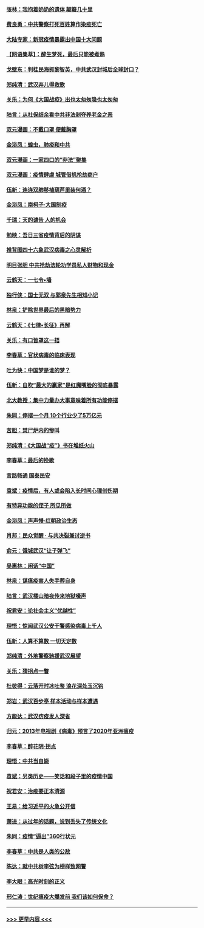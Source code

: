 #### [张林：我抱着奶奶的遗体 颠簸几十里](../pages/nsc993/n11920945.md?t=03071403) 
#### [费良勇：中共警察打死百姓算作染疫死亡](../pages/nsc993/n11919264.md?t=03071403) 
#### [大陆专家：新冠疫情暴露出中国十大问题](../pages/nsc993/n11919187.md?t=03071403) 
#### [【网语集萃】：醉生梦死，最后只能被煮熟](../pages/nsc993/n11918994.md?t=03071403) 
#### [戈壁东：判桂民海抓黎智英，中共武汉封城后全球封口？](../pages/nsc993/n11917982.md?t=03071403) 
#### [郑纯清：武汉弃儿得救歌](../pages/nsc993/n11917881.md?t=03071403) 
#### [关乐：为何《大国战疫》出也太匆匆隐也太匆匆](../pages/nsc993/n11917792.md?t=03071403) 
#### [陆言：从社保结余看中共非法剥夺养老金之恶](../pages/nsc993/n11917084.md?t=03071403) 
#### [双元漫画：不戴口罩 便戴胸罩](../pages/nsc993/n11916447.md?t=03071403) 
#### [金浴凤：蝗虫，肺疫和中共](../pages/nsc993/n11916904.md?t=03071403) 
#### [双元漫画：一家四口的“非法”聚集](../pages/nsc993/n11916378.md?t=03071403) 
#### [双元漫画：疫情肆虐 城管借机抢劫商户](../pages/nsc993/n11916310.md?t=03071403) 
#### [伍新：连连双肺移植葫芦里装何酒？](../pages/nsc993/n11913667.md?t=03071403) 
#### [金浴凤：南柯子·大国制疫](../pages/nsc993/n11913657.md?t=03071403) 
#### [千瑞：天的谴告  人的机会](../pages/nsc993/n11913309.md?t=03071403) 
#### [勉映：吾日三省疫情背后的阴谋](../pages/nsc993/n11913079.md?t=03071403) 
#### [推背图四十六象武汉病毒之心灵解析](../pages/nsc993/n11911761.md?t=03071403) 
#### [明目张胆 中共抢劫法轮功学员私人财物和现金](../pages/nsc993/n11910262.md?t=03071403) 
#### [云鹤天：一七令▪墙](../pages/nsc993/n11910627.md?t=03071403) 
#### [独行侠：国士无双 与郭泉先生相知小记](../pages/nsc993/n11910613.md?t=03071403) 
#### [林泉：铲除世界最后的黑暗势力](../pages/nsc993/n11909320.md?t=03071403) 
#### [云鹤天：《七律▪长征》再解](../pages/nsc993/n11909327.md?t=03071403) 
#### [关乐：有口皆罩这一捂](../pages/nsc993/n11908393.md?t=03071403) 
#### [李春草：官状病毒的临床表现](../pages/nsc993/n11908339.md?t=03071403) 
#### [吐为快：中国梦是谁的梦？](../pages/nsc993/n11906564.md?t=03071403) 
#### [伍新：自吹“最大的赢家”是红魔嘴脸的彻底暴露](../pages/nsc993/n11906407.md?t=03071403) 
#### [北大教授：集中力量办大事意味着所有功能停摆](../pages/nsc993/n11904800.md?t=03071403) 
#### [朱同：停摆一个月 10个行业少了5万亿元](../pages/nsc993/n11904498.md?t=03071403) 
#### [苦胆：焚尸炉内的惨叫](../pages/nsc993/n11904479.md?t=03071403) 
#### [郑纯清：《大国战“疫”》书在堆纸火山](../pages/nsc993/n11904450.md?t=03071403) 
#### [李春草：最后的挽歌](../pages/nsc993/n11904441.md?t=03071403) 
#### [言路畅通 国泰民安](../pages/nsc993/n11904222.md?t=03071403) 
#### [袁斌：疫情后，有人或会陷入长时间心理创伤期](../pages/nsc993/n11901514.md?t=03071403) 
#### [有特异功能的侄子 所见所做](../pages/nsc993/n11901154.md?t=03071403) 
#### [金浴凤：声声慢‧红朝政治生态](../pages/nsc993/n11899553.md?t=03071403) 
#### [肖邦：民众觉醒 · 与共决裂兼讨逆书](../pages/nsc993/n11898435.md?t=03071403) 
#### [俞元：饿城武汉“让子弹飞”](../pages/nsc993/n11898344.md?t=03071403) 
#### [吴惠林：闲话“中国”](../pages/nsc993/n11898182.md?t=03071403) 
#### [林泉：谋瘟疫害人失手葬自身](../pages/nsc993/n11897892.md?t=03071403) 
#### [陆言：武汉楼山暗夜传来地狱嚎声](../pages/nsc993/n11897033.md?t=03071403) 
#### [祝君安：论社会主义“优越性”](../pages/nsc993/n11897005.md?t=03071403) 
#### [理悟：惊闻武汉公安干警感染病毒上千人](../pages/nsc993/n11896947.md?t=03071403) 
#### [伍新：人算不算数 一切天定数](../pages/nsc993/n11893372.md?t=03071403) 
#### [郑纯清：外地警察驰援武汉展望](../pages/nsc993/n11893115.md?t=03071403) 
#### [关乐：猜拐点一瞥](../pages/nsc993/n11893020.md?t=03071403) 
#### [杜彼得：云落开时冰吐鉴 浪花深处玉沉钩](../pages/nsc993/n11892107.md?t=03071403) 
#### [郑岩：武汉百步亭 样本活动与样本遭遇](../pages/nsc993/n11892310.md?t=03071403) 
#### [方能达：武汉疠疫发人深省](../pages/nsc993/n11891376.md?t=03071403) 
#### [归元：2013年电视剧《病毒》预言了2020年亚洲瘟疫](../pages/nsc993/n11891126.md?t=03071403) 
#### [李春草：醉花阴·拐点](../pages/nsc993/n11890567.md?t=03071403) 
#### [理悟：中共当自毙](../pages/nsc993/n11890559.md?t=03071403) 
#### [袁斌：另类历史——笑话和段子里的疫情中国](../pages/nsc993/n11889243.md?t=03071403) 
#### [祝君安：治疫要正本清源](../pages/nsc993/n11889085.md?t=03071403) 
#### [王易：给习近平的火急公开信](../pages/nsc993/n11888225.md?t=03071403) 
#### [萧进：从过年的话题，说到丢失了传统文化](../pages/nsc993/n11887732.md?t=03071403) 
#### [朱同：疫情“逼出”360行状元](../pages/nsc993/n11887678.md?t=03071403) 
#### [李春草：中共是人类的公敌](../pages/nsc993/n11887656.md?t=03071403) 
#### [陈达：就中共树李弦为榜样致网警](../pages/nsc993/n11887625.md?t=03071403) 
#### [李大眼：高光时刻的正义](../pages/nsc993/n11887585.md?t=03071403) 
#### [邢仁涛：世纪瘟疫大爆发前 我们该如何保命？](../pages/nsc993/n11887535.md?t=03071403) 

----
#### [ >>> 更早内容 <<< ](../indexes/nsc993-earlier.md)
